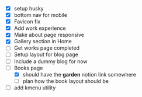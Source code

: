 - [x] setup husky
- [x] bottom nav for mobile
- [x] Favicon fix
- [x] Add work experience
- [x] Make about page responsive
- [x] Gallery section in Home
- [ ] Get works page completed
- [ ] Setup layout for blog page
- [ ] Include a dummy blog for now
- [ ] Books page
  - [x] should have the **garden** notion link somewhere
  - [ ] plan how the book layout should be
- [ ] add kmenu utility
